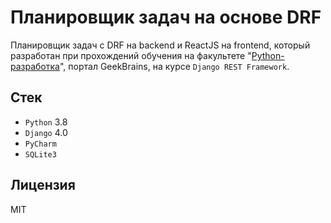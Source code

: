 # Планировщик задач на основе DRF

Планировщик задач с DRF на backend и ReactJS на frontend, который разработан при прохождений обучения на факультете "[Python-разработка](https://gb.ru/geek_university/python)", портал GeekBrains, на курсе `Django REST Framework`.

## Стек

* `Python`  3.8
* `Django`  4.0
* `PyCharm`
* `SQLite3`

## Лицензия

MIT
